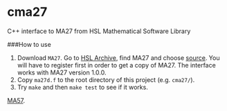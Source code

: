 cma27
=====

C++ interface to MA27 from HSL Mathematical Software Library

###How to use
1. Download ```MA27```. Go to [HSL Archive](http://www.hsl.rl.ac.uk/archive/), find MA27 and choose [source](http://www.hsl.rl.ac.uk/download/MA27/1.0.0/a/).
You will have to register first in order to get a copy of MA27.
The interface  works with MA27 version 1.0.0.
2. Copy ```ma27d.f``` to the root directory of this project (e.g. ```cma27/```).
3. Try ```make``` and then ```make test``` to see if it works.


[MA57](http://www.hsl.rl.ac.uk/catalogue/ma57.html).

